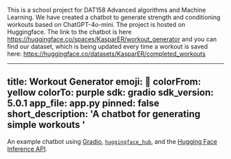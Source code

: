 This is a school project for DAT158 Advanced algorithms and Machine Learning.
We have created a chatbot to generate strength and conditioning workouts based on ChatGPT-4o-mini. The project is hosted on Huggingface. The link to the chatbot is here https://huggingface.co/spaces/KasparER/workout_generator and you can find our dataset, which is being updated every time a workout is saved here: https://huggingface.co/datasets/KasparER/completed_workouts



---
title: Workout Generator
emoji: 💬
colorFrom: yellow
colorTo: purple
sdk: gradio
sdk_version: 5.0.1
app_file: app.py
pinned: false
short_description: 'A chatbot for generating simple workouts '
---

An example chatbot using [Gradio](https://gradio.app), [`huggingface_hub`](https://huggingface.co/docs/huggingface_hub/v0.22.2/en/index), and the [Hugging Face Inference API](https://huggingface.co/docs/api-inference/index).
